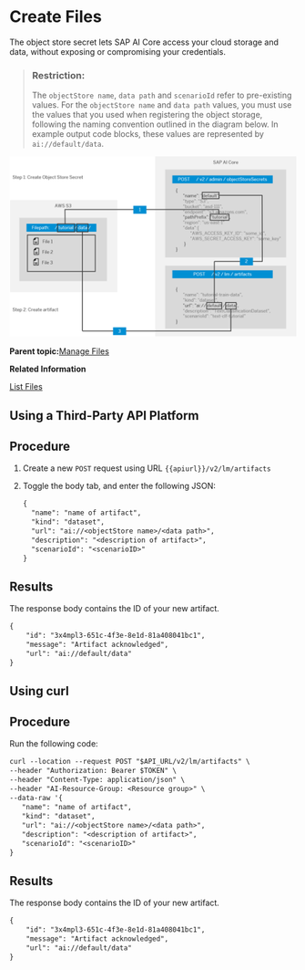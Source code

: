 <!-- loio66413f1d9fbf4758a0d739eaf1c95dc7 -->

# Create Files

The object store secret lets SAP AI Core access your cloud storage and data, without exposing or compromising your credentials.

> ### Restriction:  
> The `objectStore name`, `data path` and `scenarioId` refer to pre-existing values. For the `objectStore name` and `data path` values, you must use the values that you used when registering the object storage, following the naming convention outlined in the diagram below. In example output code blocks, these values are represented by `ai://default/data`.

![](images/solution11image1_d2bc541.png)

**Parent topic:**[Manage Files](manage-files-386ba71.md "An artifact refers to data or a file that is produced or consumed by executions or deployments. They are managed through SAP AI Core and your connected object store.")

**Related Information**  


[List Files](list-files-1d613e0.md "Use the ML Operations app to search for a dataset or artifact.")

<a name="task_xp1_532_scc"/>

<!-- task\_xp1\_532\_scc -->

## Using a Third-Party API Platform



<a name="task_xp1_532_scc__steps_sv1_x32_scc"/>

## Procedure

1.  Create a new `POST` request using URL `{{apiurl}}/v2/lm/artifacts`

2.  Toggle the body tab, and enter the following JSON:

    ```
    {
      "name": "name of artifact",
      "kind": "dataset",
      "url": "ai://<objectStore name>/<data path>",
      "description": "<description of artifact>",
      "scenarioId": "<scenarioID>"
    }
    ```




<a name="task_xp1_532_scc__result_ccq_3xc_5xb"/>

## Results

The response body contains the ID of your new artifact.

```
{
    "id": "3x4mpl3-651c-4f3e-8e1d-81a408041bc1",
    "message": "Artifact acknowledged",
    "url": "ai://default/data"
}
```

<a name="task_cks_cj2_scc"/>

<!-- task\_cks\_cj2\_scc -->

## Using curl



<a name="task_cks_cj2_scc__steps_bgp_2j2_scc"/>

## Procedure

Run the following code:

```
curl --location --request POST "$API_URL/v2/lm/artifacts" \
--header "Authorization: Bearer $TOKEN" \
--header "Content-Type: application/json" \
--header "AI-Resource-Group: <Resource group>" \
--data-raw '{
   "name": "name of artifact",
   "kind": "dataset",
   "url": "ai://<objectStore name>/<data path>",
   "description": "<description of artifact>",
   "scenarioId": "<scenarioID>"
}
```



<a name="task_cks_cj2_scc__result_t1z_zxc_5xb"/>

## Results

The response body contains the ID of your new artifact.

```
{
    "id": "3x4mpl3-651c-4f3e-8e1d-81a408041bc1",
    "message": "Artifact acknowledged",
    "url": "ai://default/data"
}
```

